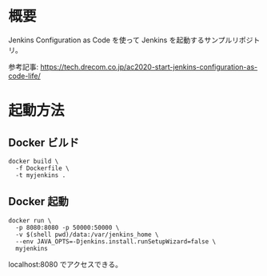 
# 概要

Jenkins Configuration as Code を使って Jenkins を起動するサンプルリポジトリ。

参考記事: https://tech.drecom.co.jp/ac2020-start-jenkins-configuration-as-code-life/

# 起動方法

## Docker ビルド

```
docker build \
  -f Dockerfile \
  -t myjenkins .
```

## Docker 起動

```
docker run \
  -p 8080:8080 -p 50000:50000 \
  -v $(shell pwd)/data:/var/jenkins_home \
  --env JAVA_OPTS=-Djenkins.install.runSetupWizard=false \
  myjenkins
```

localhost:8080 でアクセスできる。
